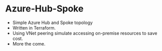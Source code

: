 # Azure-Hub-Spoke
* Simple Azure Hub and Spoke topology 
* Written in Terraform.  
* Using VNet peering simulate accessing on-premise resources to save cost.
* More the come.

